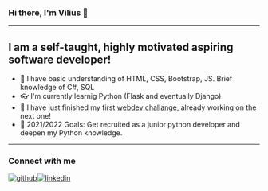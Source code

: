 ### Hi there, I'm Vilius 👋
---
## I am a self-taught, highly motivated aspiring software developer!

- 🤔 I have basic understanding of HTML, CSS, Bootstrap, JS. Brief knowledge of C#, SQL
- 👓 I'm currently learnig Python (Flask and eventually Django)
- 📓 I have just finished my first [webdev challange], already working on the next one!
- 🥅 2021/2022 Goals: Get recruited as a junior python developer and deepen my Python knowledge.
---
### Connect with me 

[![github](https://cloud.githubusercontent.com/assets/17016297/18839843/0e06a67a-83d2-11e6-993a-b35a182500e0.png)][1][![linkedin](https://cloud.githubusercontent.com/assets/17016297/18839848/0fc7e74e-83d2-11e6-8c6a-277fc9d6e067.png)][2]

[webdev challange]: https://github.com/Vilius-kul/Python_webdev_challange.git
[linkedin]: www.linkedin.com/in/vilius-kulinas
[GitHub]: https://github.com/Vilius-kul
[1]: http://www.github.com/Vilius-kul
[2]: https://www.linkedin.com/in/vilius-kulinas
